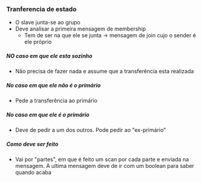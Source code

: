 ### Tranferencia de estado

- O slave junta-se ao grupo
- Deve analisar a primeira mensagem de membership 
    - Tem de ser na que ele se junta -> mensagem de join cujo o sender é ele próprio

##### NO caso em que ele esta sozinho

- Não precisa de fazer nada e assume que a transferência esta realizada

##### No caso em que ele não é o primário

- Pede a transferência ao primário

##### No caso em que ele é o primário

- Deve de pedir a um dos outros. Pode pedir ao "ex-primário"

##### Como deve ser feito

- Vai por "partes", em que é feito um scan por cada parte e enviada na mensagem. A ultima mensagem deve de ir com um boolean para saber quando acaba